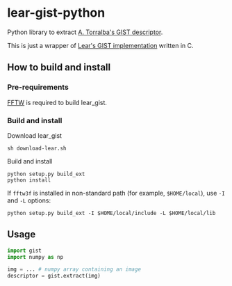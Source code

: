 # lear-gist-python
Python library to extract [A. Torralba's GIST descriptor](http://people.csail.mit.edu/torralba/code/spatialenvelope/).

This is just a wrapper of [Lear's GIST implementation](http://lear.inrialpes.fr/software) written in C.

## How to build and install

### Pre-requirements
[FFTW](http://www.fftw.org/) is required to build lear_gist.

### Build and install
Download lear_gist
```shell
sh download-lear.sh
```

Build and install
```shell
python setup.py build_ext
python install
```

If `fftw3f` is installed in non-standard path (for example, `$HOME/local`),
use `-I` and `-L` options:
```shell
python setup.py build_ext -I $HOME/local/include -L $HOME/local/lib
```

## Usage
```python
import gist
import numpy as np

img = ... # numpy array containing an image
descriptor = gist.extract(img)
```
